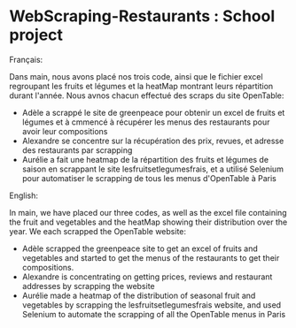 # WebScraping-Restaurants : School project

Français:

Dans main, nous avons placé nos trois code, ainsi que le fichier excel regroupant les fruits et légumes et la heatMap montrant leurs répartition durant l'année.
Nous avnos chacun effectué des scraps du site OpenTable: 
- Adèle a scrappé le site de greenpeace pour obtenir un excel de fruits et légumes et à cmmencé à récupérer les menus des restaurants pour avoir leur compositions
- Alexandre se concentre sur la récupération des prix, revues, et adresse des restaurants par scrapping
- Aurélie a fait une heatmap de la répartition des fruits et légumes de saison en scrappant le site lesfruitsetlegumesfrais, et a utilisé Selenium pour automatiser le scrapping de tous les menus d'OpenTable à Paris

English:

In main, we have placed our three codes, as well as the excel file containing the fruit and vegetables and the heatMap showing their distribution over the year.
We each scrapped the OpenTable website: 
- Adèle scrapped the greenpeace site to get an excel of fruits and vegetables and started to get the menus of the restaurants to get their compositions.
- Alexandre is concentrating on getting prices, reviews and restaurant addresses by scrapping the website
- Aurélie made a heatmap of the distribution of seasonal fruit and vegetables by scrapping the lesfruitsetlegumesfrais website, and used Selenium to automate the scrapping of all the OpenTable menus in Paris
